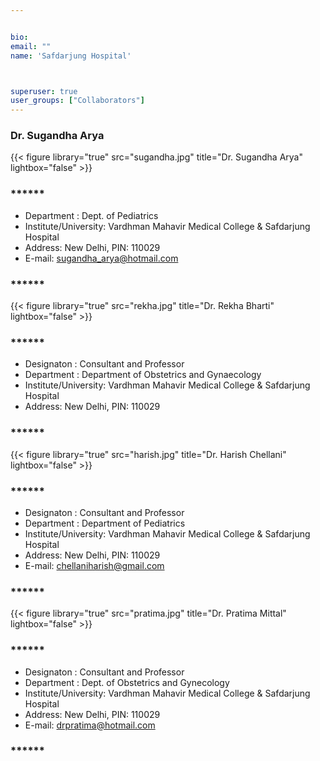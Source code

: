 ```yaml
---


bio: 
email: ""
name: 'Safdarjung Hospital'



superuser: true
user_groups: ["Collaborators"]
---
```

### Dr. Sugandha Arya
{{< figure library="true" src="sugandha.jpg" title="Dr. Sugandha Arya"  lightbox="false" >}}
### ******
 *	Department : Dept. of Pediatrics 
 *	Institute/University: Vardhman Mahavir Medical College & Safdarjung Hospital
 *	Address: New Delhi, PIN: 110029
 *	E-mail: sugandha_arya@hotmail.com
 
### ****** 
{{< figure library="true" src="rekha.jpg" title="Dr. Rekha Bharti"  lightbox="false" >}}
### ****** 
 *	Designaton : Consultant and Professor
 *	Department : Department of Obstetrics and Gynaecology
 *	Institute/University: Vardhman Mahavir Medical College & Safdarjung Hospital
 *	Address: New Delhi, PIN: 110029
 
 
### ****** 
{{< figure library="true" src="harish.jpg" title="Dr. Harish Chellani"  lightbox="false" >}}
### ******
 *	Designaton : Consultant and Professor
 *	Department : Department of Pediatrics
 *	Institute/University: Vardhman Mahavir Medical College & Safdarjung Hospital
 *	Address: New Delhi, PIN: 110029
 *	E-mail: chellaniharish@gmail.com
 
### ******
{{< figure library="true" src="pratima.jpg" title="Dr. Pratima Mittal"  lightbox="false" >}}
### ******
 *	Designaton : Consultant and Professor
 *	Department : Dept. of Obstetrics and Gynecology
 *	Institute/University: Vardhman Mahavir Medical College & Safdarjung Hospital
 *	Address: New Delhi, PIN: 110029
 *	E-mail: drpratima@hotmail.com 
 
### ******